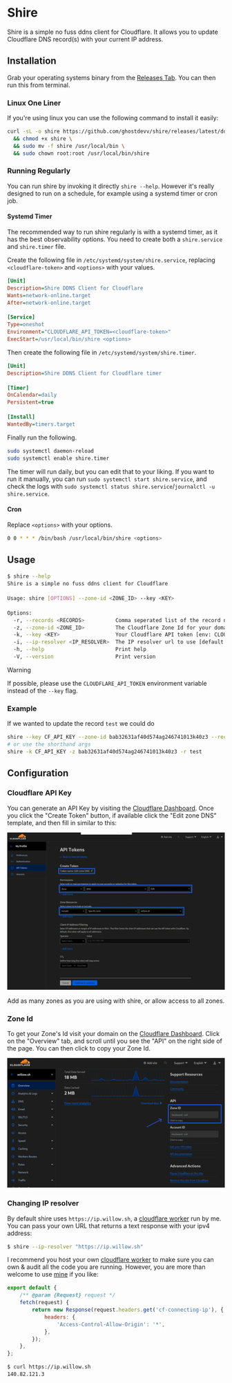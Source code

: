 # Shire

Shire is a simple no fuss ddns client for Cloudflare. It allows you to update Cloudflare DNS record(s) with your current IP address.

## Installation

Grab your operating systems binary from the [Releases Tab](https://github.com/ghostdevv/shire/releases). You can then run this from terminal.

### Linux One Liner

If you're using linux you can use the following command to install it easily:

```bash
curl -sL -o shire https://github.com/ghostdevv/shire/releases/latest/download/shire-linux-amd64 \
  && chmod +x shire \
  && sudo mv -f shire /usr/local/bin \
  && sudo chown root:root /usr/local/bin/shire
```

### Running Regularly

You can run shire by invoking it directly `shire --help`. However it's really designed to run on a schedule, for example using a systemd timer or cron job.

#### Systemd Timer

The recommended way to run shire regularly is with a systemd timer, as it has the best observability options. You need to create both a `shire.service` and `shire.timer` file.

Create the following file in `/etc/systemd/system/shire.service`, replacing `<cloudflare-token>` and `<options>` with your values.

```ini
[Unit]
Description=Shire DDNS Client for Cloudflare
Wants=network-online.target
After=network-online.target

[Service]
Type=oneshot
Environment="CLOUDFLARE_API_TOKEN=<cloudflare-token>"
ExecStart=/usr/local/bin/shire <options>
```

Then create the following file in `/etc/systemd/system/shire.timer`.

```ini
[Unit]
Description=Shire DDNS Client for Cloudflare timer

[Timer]
OnCalendar=daily
Persistent=true

[Install]
WantedBy=timers.target
```

Finally run the following.

```bash
sudo systemctl daemon-reload
sudo systemctl enable shire.timer
```

The timer will run daily, but you can edit that to your liking. If you want to run it manually, you can run `sudo systemctl start shire.service`, and check the logs with `sudo systemctl status shire.service`/`journalctl -u shire.service`.

#### Cron

Replace `<options>` with your options.

```bash
0 0 * * * /bin/bash /usr/local/bin/shire <options>
```

## Usage

```bash
$ shire --help
Shire is a simple no fuss ddns client for Cloudflare

Usage: shire [OPTIONS] --zone-id <ZONE_ID> --key <KEY>

Options:
  -r, --records <RECORDS>          Comma seperated list of the record names to update
  -z, --zone-id <ZONE_ID>          The Cloudflare Zone Id for your domain
  -k, --key <KEY>                  Your Cloudflare API token [env: CLOUDFLARE_API_TOKEN=]
  -i, --ip-resolver <IP_RESOLVER>  The IP resolver url to use [default: https://ip.willow.sh]
  -h, --help                       Print help
  -V, --version                    Print version
```

> [!WARNING]
> If possible, please use the `CLOUDFLARE_API_TOKEN` environment variable instead of the `--key` flag.

### Example

If we wanted to update the record `test` we could do

```bash
shire --key CF_API_KEY --zone-id bab32631af40d574ag246741013k40z3 --records test
# or use the shorthand args
shire -k CF_API_KEY -z bab32631af40d574ag246741013k40z3 -r test
```

## Configuration

### Cloudflare API Key

You can generate an API Key by visiting the [Cloudflare Dashboard](https://dash.cloudflare.com/profile/api-tokens). Once you click the "Create Token" button, if available click the "Edit zone DNS" template, and then fill in similar to this:

![](./.github/cloudflare-api-key.webp)

Add as many zones as you are using with shire, or allow access to all zones.

### Zone Id

To get your Zone's Id visit your domain on the [Cloudflare Dashboard](https://dash.cloudflare.com?to=/:account/:zone). Click on the "Overview" tab, and scroll until you see the "API" on the right side of the page. You can then click to copy your Zone Id.

![](./.github/zone-id.webp)

### Changing IP resolver

By default shire uses `https://ip.willow.sh`, a [cloudflare worker](https://workers.cloudflare.com/) run by me. You can pass your own URL that returns a text response with your ipv4 address:

```bash
$ shire --ip-resolver "https://ip.willow.sh"
```

I recommend you host your own [cloudflare worker](https://workers.cloudflare.com/) to make sure you can own & audit all the code you are running. However, you are more than welcome to use [mine](https://ip.willow.sh) if you like:

```js
export default {
	/** @param {Request} request */
	fetch(request) {
		return new Response(request.headers.get('cf-connecting-ip'), {
			headers: {
				'Access-Control-Allow-Origin': '*',
			},
		});
	},
};
```

```bash
$ curl https://ip.willow.sh
140.82.121.3
```
